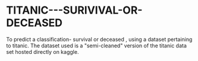 # TITANIC---SURIVIVAL-OR-DECEASED
To predict a classification- survival or deceased , using a dataset pertaining to titanic. The dataset used is a "semi-cleaned" version of the titanic data set hosted directly on kaggle.
